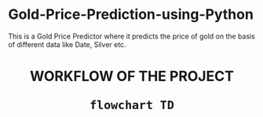 # Gold-Price-Prediction-using-Python
This is a Gold Price Predictor where it predicts the price of gold on the basis of different data like Date, Silver etc. 

<h1 align='center'> WORKFLOW OF THE PROJECT<br>

```mermaid
flowchart TD

